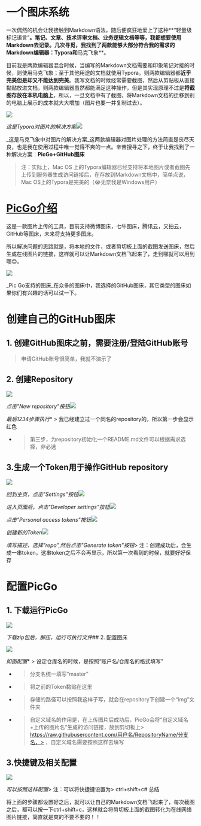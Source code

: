 # 一个图床系统


一次偶然的机会让我接触到Markdown语法，随后便疯狂地爱上了这种**“轻量级标记语言”**。笔记、文章、技术评审文档、业务逻辑文档等等，我都想要使用Markdown去记录。几次寻觅，我找到了两款能够大部分符合我的需求的Markdown编辑器：**Typora**和**马克飞象**。

目前我是两款编辑器混合时候，当编写的Markdown文档需要和印象笔记对接的时候，则使用马克飞象；至于其他用途的文档就使用Typora。则两款编辑器都**近乎完美但是却又不能达到完美**。我写文档的时候经常需要截图，然后从剪贴板从直接黏贴放进文档，则两款编辑器虽然都能满足这种操作，但是其实现原理不过是**将截图存放在本机电脑上**，所以，一旦文档中有了截图，将Markdown文档的迁移到别的电脑上展示的成本就大大增加（图片也要一并复制过去）。

![][0]

_这是Typora对图片的解决方案_![][1]

_这是马克飞象中对图片的解决方案_这两款编辑器对图片处理的方法简直是丧尽天良，也是我在使用过程中唯一觉得不爽的一点。辛苦搜寻之下，终于让我找到了一种解决方案：**PicGo+GitHub图床**

> 注：实际上，Mac OS 上的Typora编辑器已经支持将本地图片或者截图先上传到服务器生成访问链接后，在存放到Markdown文档中，简单点说，Mac OS上的Typora是完美的（😭无奈我是Windows用户）

# [PicGo介绍][2]

这是一款图片上传的工具，目前支持微博图床，七牛图床，腾讯云，又拍云，GitHub等图床，未来将支持更多图床。

所以解决问题的思路就是，将本地的文件，或者剪切板上面的截图发送图床，然后生成在线图片的链接，这样就可以让Markdown文档飞起来了，走到哪就可以用到哪😊。

![][3]

_Pic Go支持的图床_在众多的图床中，我选择的GitHub图床，其它类型的图床如果你们有兴趣的话可以试一下。

# 创建自己的GitHub图床

## 1. 创建GitHub图床之前，需要注册/登陆GitHub账号

> 申请GitHub账号很简单，我就不演示了

## 2. 创建Repository

![][4]

_点击"New repository"按钮_![][5]

_最后1234步骤执行_* > 我已经建立过一个同名的repository的，所以第一步会显示红色
* > 第三步，为repository初始化一个README.md文件可以根据需求选择，非必选

## 3.生成一个Token用于操作GitHub repository

![][6]

_回到主页，点击"Settings"按钮_![][7]

_进入页面后，点击"Developer settings"按钮_![][8]

_点击"Personal access tokens"按钮_![][9]

_创建新的Token_![][10]

_填写描述，选择"repo",然后点击"Generate token"按钮_> 注：创建成功后，会生成一串token，这串token之后不会再显示，所以第一次看到的时候，就要好好保存

# 配置PicGo

## 1. 下载运行PicGo

![][11]

_下载zip包后，解压，运行可执行文件_## 2. 配置图床

![][12]

_如图配置_* > 设定仓库名的时候，是按照“账户名/仓库名的格式填写”
* > 分支名统一填写“master”
* > 将之前的Token黏贴在这里
* > 存储的路径可以按照我这样子写，就会在repository下创建一个“img”文件夹
* > 自定义域名的作用是，在上传图片后成功后，PicGo会将“自定义域名+上传的图片名”生成的访问链接，放到剪切板上> https://raw.githubusercontent.com/用户名/RepositoryName/分支名，> ，自定义域名需要按照这样去填写

## 3.快捷键及相关配置

![][13]

_可以按照这样配置_> 注：可以将快捷键设置为> ctrl+shift+c# 总结

将上面的步骤都设置好之后，就可以让自己的Markdown文档飞起来了，每次截图之后，都可以按一下ctrl+shift+c，这样就会将剪切板上面的截图转化为在线网络图片链接，简直就是爽的不要不要的！！

[0]: http://img.bai-long.cn/img/20190916191041.png
[1]: http://img.bai-long.cn/img/20190916191105.png
[2]: https://link.juejin.im?target=https%3A%2F%2Fgithub.com%2FMolunerfinn%2FPicGo
[3]: http://img.bai-long.cn/img/20190916191305.png
[4]: http://img.bai-long.cn/img/20190916191344.png
[5]: http://img.bai-long.cn/img/20190916191404.png
[6]: http://img.bai-long.cn/img/20190916191435.png
[7]: http://img.bai-long.cn/img/20190916191503.png
[8]: http://img.bai-long.cn/img/20190916191524.png
[9]: http://img.bai-long.cn/img/20190916191537.png
[10]: http://img.bai-long.cn/img/20190916191619.png
[11]: http://img.bai-long.cn/img/20190916191632.png
[12]: http://img.bai-long.cn/img/20190916191725.png
[13]: http://img.bai-long.cn/img/20190916191703.png
